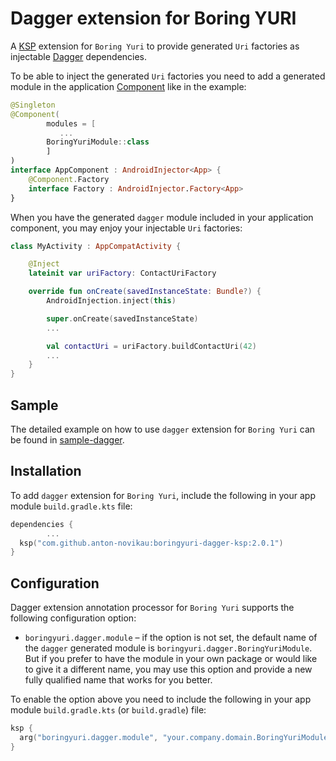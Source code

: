 # Dagger extension for Boring YURI

A [KSP][3] extension for `Boring Yuri` to provide generated `Uri` factories as injectable
[Dagger][1] dependencies.

To be able to inject the generated `Uri` factories you need to add a generated module in the
application [Component][2] like in the example:

```kotlin
@Singleton
@Component(
        modules = [
           ...
        BoringYuriModule::class
        ]
)
interface AppComponent : AndroidInjector<App> {
    @Component.Factory
    interface Factory : AndroidInjector.Factory<App>
}
```

When you have the generated `dagger` module included in your application component, you may enjoy
your injectable `Uri` factories:

```kotlin
class MyActivity : AppCompatActivity {

    @Inject
    lateinit var uriFactory: ContactUriFactory

    override fun onCreate(savedInstanceState: Bundle?) {
        AndroidInjection.inject(this)

        super.onCreate(savedInstanceState)
        ...

        val contactUri = uriFactory.buildContactUri(42)
        ...
    }
}
```

## Sample

The detailed example on how to use `dagger` extension for `Boring Yuri` can be found in
[sample-dagger](../dagger-sample).

## Installation

To add `dagger` extension for `Boring Yuri`, include the following in your app module
`build.gradle.kts` file:

```kotlin
dependencies {
        ...
  ksp("com.github.anton-novikau:boringyuri-dagger-ksp:2.0.1")
}
```

## Configuration
Dagger extension annotation processor for `Boring Yuri` supports the following configuration
option:

 * `boringyuri.dagger.module` – if the option is not set, the default name of the `dagger`
   generated module is `boringyuri.dagger.BoringYuriModule`. But if you prefer to have the module
   in your own package or would like to give it a different name, you may use this option and
   provide a new fully qualified name that works for you better.

To enable the option above you need to include the following in your app module
`build.gradle.kts` (or `build.gradle`) file:

```kotlin
ksp {
  arg("boringyuri.dagger.module", "your.company.domain.BoringYuriModule")
}
```

[1]: https://github.com/google/dagger/
[2]: https://github.com/google/dagger/blob/master/java/dagger/Component.java
[3]: https://kotlinlang.org/docs/ksp-overview.html
